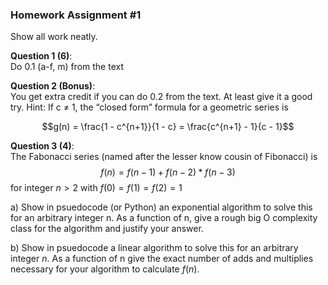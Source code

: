 ### Homework Assignment #1

Show all work neatly.

**Question 1 (6)**:  
Do 0.1 (a-f, m) from the text

**Question 2 (Bonus)**:  
You get extra credit if you can do 0.2 from the text. At least give it a good try. Hint: If c ≠ 1, the “closed form” formula for a geometric series is

$$g(n) = \frac{1 - c^{n+1}}{1 - c} = \frac{c^{n+1} - 1}{c - 1}$$

**Question 3 (4)**:  
The Fabonacci series (named after the lesser know cousin of Fibonacci) is $$f(n) = f(n-1) + f(n-2) * f(n-3)$$ for integer $n\gt2$ with $f(0)=f(1)=f(2)=1$

a) Show in psuedocode (or Python) an exponential algorithm to solve this for an arbitrary integer n. As a function of n, give a rough big O complexity class for the algorithm and justify your answer.

b) Show in psuedocode a linear algorithm to solve this for an arbitrary integer _n_. As a function of n give the exact number of adds and multiplies necessary for your algorithm to calculate $f(n)$.
